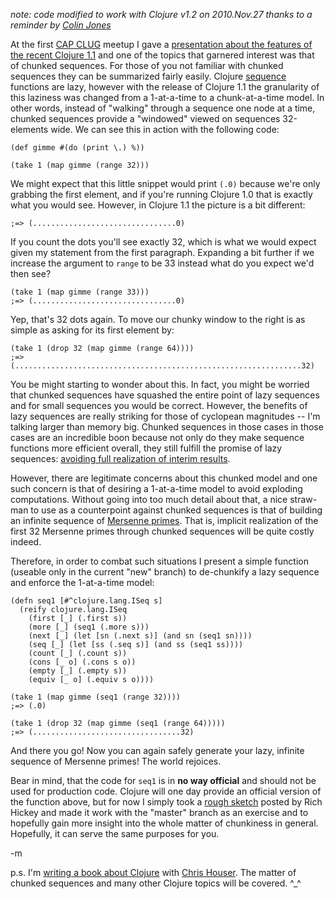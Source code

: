 *note: code modified to work with Clojure v1.2 on 2010.Nov.27 thanks to a reminder by [Colin Jones](http://blog.8thlight.com/colin)*

At the first [CAP CLUG](http://www.meetup.com/Cap-Clug/) meetup I gave a [presentation about the features of the recent Clojure 1.1](http://www.fogus.me/static/preso/clj1.1+) and one of the topics that garnered interest was that of chunked sequences.  For those of you not familiar with chunked sequences they can be summarized fairly easily.  Clojure [sequence](http://clojure.org/sequences) functions are lazy, however with the release of Clojure 1.1 the granularity of this laziness was changed from a 1-at-a-time to a chunk-at-a-time model.  In other words, instead of "walking" through a sequence one node at a time, chunked sequences provide a "windowed" viewed on sequences 32-elements wide.  We can see this in action with the following code:

    (def gimme #(do (print \.) %))
    
    (take 1 (map gimme (range 32)))

We might expect that this little snippet would print `(.0)` because we're only grabbing the first element, and if you're running Clojure 1.0 that is exactly what you would see.  However, in Clojure 1.1 the picture is a bit different:

    ;=> (................................0)

If you count the dots you'll see exactly 32, which is what we would expect given my statement from the first paragraph.  Expanding a bit further if we increase the argument to `range` to be 33 instead what do you expect we'd then see?

    (take 1 (map gimme (range 33)))
    ;=> (................................0)

Yep, that's 32 dots again.  To move our chunky window to the right is as simple as asking for its first element by:

    (take 1 (drop 32 (map gimme (range 64))))
    ;=> (................................................................32)

You be might starting to wonder about this.  In fact, you might be worried that chunked sequences have squashed the entire point of lazy sequences and for small sequences you would be correct.  However, the benefits of lazy sequences are really striking for those of cyclopean magnitudes -- I'm talking larger than memory big.  Chunked sequences in those cases in those cases are an incredible boon because not only do they make sequence functions more efficient overall, they still fulfill the promise of lazy sequences: [avoiding full realization of interim results][rich].  

However, there are legitimate concerns about this chunked model and one such concern is that of desiring a 1-at-a-time model to avoid exploding computations.  Without going into too much detail about that, a nice straw-man to use as a counterpoint against chunked sequences is that of building an infinite sequence of [Mersenne primes][mp].  That is, implicit realization of the first 32 Mersenne primes through chunked sequences will be quite costly indeed.

Therefore, in order to combat such situations I present a simple function (useable only in the current "new" branch) to de-chunkify a lazy sequence and enforce the 1-at-a-time model:

    (defn seq1 [#^clojure.lang.ISeq s]
      (reify clojure.lang.ISeq
        (first [_] (.first s))
        (more [_] (seq1 (.more s)))
        (next [_] (let [sn (.next s)] (and sn (seq1 sn))))
        (seq [_] (let [ss (.seq s)] (and ss (seq1 ss))))
        (count [_] (.count s))
        (cons [_ o] (.cons s o))
        (empty [_] (.empty s))
        (equiv [_ o] (.equiv s o))))
    
    (take 1 (map gimme (seq1 (range 32))))
    ;=> (.0)
    
    (take 1 (drop 32 (map gimme (seq1 (range 64)))))
    ;=> (.................................32)

And there you go!  Now you can again safely generate your lazy, infinite sequence of Mersenne primes!  The world rejoices.

Bear in mind, that the code for `seq1` is in **no way official** and should not be used for production code.   Clojure will one day provide an official version of the function above, but for now I simply took a [rough sketch][rseq1] posted by Rich Hickey and made it work with the "master" branch as an exercise and to hopefully gain more insight into the whole matter of chunkiness in general.  Hopefully, it can serve the same purposes for you.

-m

p.s. I'm [writing a book about Clojure](http://joyofclojure.com) with [Chris Houser](http://blog.n01se.net).  The matter of chunked sequences and many other Clojure topics will be covered.  ^_^

[db]: http://old-www.cwi.nl/htbin/ins1/publications?request=abstract&key=BoZuNe:CIDR:05

[rich]: http://www.reddit.com/r/programming/comments/afyav/clojure_11_rc1_out_cuts_some_overhead_of/c0headd

[mp]: http://en.wikipedia.org/wiki/Mersenne_Primes

[rseq1]: http://paste.lisp.org/display/90536
